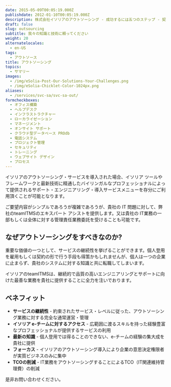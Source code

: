 ```yaml
---
date: 2015-05-09T00:05:19.000Z
publishdate: 2012-01-10T00:05:19.000Z
description: 株式会社イソリアのアウトソーシング - 成功するには五つのステップ - 契約締結、ディスカバリー、計画、実行、管理
draft: false
slug: outsourcing
subtitle: 我々の知識と技術に頼ってください
weight: 20
alternatelocales:
  - en-US
tags:
  - アウトソース
title: アウトソーシング
topics:
  - サマリー
images:
  - /img/eSolia-Post-Our-Solutions-Your-Challenges.png
  - /img/eSolia-Chicklet-Color-1024px.png
aliases:
  - /services/svc-sa/svc-sa-out/
formcheckboxes:
  - オフィス構築
  - ヘルプデスク
  - インフラストラクチャー
  - ローカライゼーション
  - マネージメント
  - オンサイト サポート
  - クラウド型データベース PROdb
  - 電話システム
  - プロジェクト管理
  - セキュリティ
  - トレーニング
  - ウェブサイト デザイン
  - プロセス
---
```


イソリアのアウトソーシング・サービスを導入された場合、イソリア ツールやフレームワークと最新技術に精通したバイリンガルなプロフェッショナルによって提供されるサポート・エンジニアリング・導入サービスメニューを存分にご利用頂くことが可能となります。

ご要望内容がシンプルであろうが複雑であろうが、貴社の IT 問題に対して、弊社のteamITMSのエキスパート アシストを提供します。又は貴社の IT業務の一部もしくは全体に対する管理責任業務委託を受けることも可能です。

## なぜアウトソーシングをすべきなのか?

重要な価値の一つとして、サービスの継続性を挙げることができます。個人登用を雇用もしくは契約の形で行う手段も得策かもしれませんが、個人は一つの企業に止まらず、貴社のシステムに対する知識と共に転職してしまいます。

イソリアのteamITMSは、継続的で品質の高いエンジニアリングとサポートに向けた最善な業務を貴社に提供することに全力を注いでおります。

## ベネフィット

* **サービスの継続性** - 約束されたサービス・レベルに従った、アウトソーシング業務に対する完全な通常運営・管理
* **イソリア e-チームに対するアクセス** - 広範囲に渡るスキルを持った経験豊富なプロフェッショナルが提供するサービスの利用
* **最新の知識** - 個人登用では得ることのできない、e-チームの経験の集大成を貴社に提供
* **フォーカス** - イソリアのアウトソーシング導入により企業の意思決定権限者が実質ビジネスのみに集中
* **TCOの削減** - IT業務をアウトソーシングすることによるTCO（IT関連維持管理費）の削減

是非お問い合わせください。
